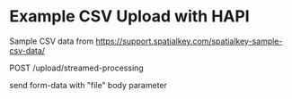 Example CSV Upload with HAPI
============================

Sample CSV data from https://support.spatialkey.com/spatialkey-sample-csv-data/

POST /upload/streamed-processing

send form-data with "file" body parameter
